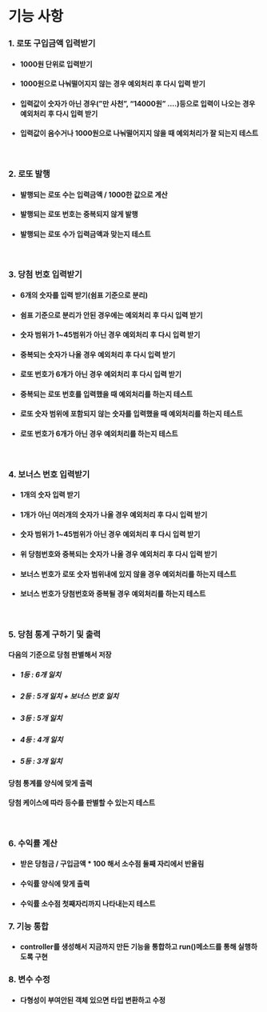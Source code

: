 # **기능 사항**
### 1. 로또 구입금액 입력받기
- #### 1000원 단위로 입력받기
- #### 1000원으로 나눠떨어지지 않는 경우 예외처리 후 다시 입력 받기
- #### 입력값이 숫자가 아닌 경우(”만 사천”, “14000원” ….)등으로 입력이 나오는 경우 예외처리 후 다시 입력 받기
- #### 입력값이 음수거나 1000원으로 나눠떨어지지 않을 때 예외처리가 잘 되는지 테스트
<br/>

### 2. 로또 발행
- ####     발행되는 로또 수는 입력금액 / 1000한 값으로 계산
- ####     발행되는 로또 번호는 중복되지 않게 발행
- ####     발행되는 로또 수가 입력금액과 맞는지 테스트
<br/>

### 3. 당첨 번호 입력받기
- ####     6개의 숫자를 입력 받기(쉼표 기준으로 분리)
- ####     쉼표 기준으로 분리가 안된 경우에는 예외처리 후 다시 입력 받기
- ####     숫자 범위가 1~45범위가 아닌 경우 예외처리 후 다시 입력 받기
- ####     중복되는 숫자가 나올 경우 예외처리 후 다시 입력 받기
- ####     로또 번호가 6개가 아닌 경우 예외처리 후 다시 입력 받기
- ####     중복되는 로또 번호를 입력했을 때 예외처리를 하는지 테스트
- ####     로또 숫자 범위에 포함되지 않는 숫자를 입력했을 때 예외처리를 하는지 테스트
- ####     로또 번호가 6개가 아닌 경우 예외처리를 하는지 테스트

<br/>

### 4. 보너스 번호 입력받기
- ####     1개의 숫자 입력 받기
- ####     1개가 아닌 여러개의 숫자가 나올 경우 예외처리 후 다시 입력 받기
- ####     숫자 범위가 1~45범위가 아닌 경우 예외처리 후 다시 입력 받기
- ####     위 당첨번호와 중복되는 숫자가 나올 경우 예외처리 후 다시 입력 받기
- ####     보너스 번호가 로또 숫자 범위내에 있지 않을 경우 예외처리를 하는지 테스트
- ####     보너스 번호가 당첨번호와 중복될 경우 예외처리를 하는지 테스트
<br/>

### 5. 당첨 통계 구하기 및 출력
####     다음의 기준으로 당첨 판별해서 저장
- #####         1등 :  6개 일치
- #####         2등 : 5개 일치 + 보너스 번호 일치
- #####         3등 : 5개 일치
- #####         4등 : 4개 일치
- #####         5등 : 3개 일치
####     당첨 통계를 양식에 맞게 출력
####     당첨 케이스에 따라 등수를 판별할 수 있는지 테스트
<br/>

### 6. 수익률 계산
- ####     받은 당첨금 / 구입금액 * 100 해서 소수점 둘째 자리에서 반올림
- ####     수익률 양식에 맞게 출력
- ####     수익률 소수점 첫째자리까지 나타내는지 테스트

### 7. 기능 통합
- #### controller를 생성해서 지금까지 만든 기능을 통합하고 run()메소드를 통해 실행하도록 구현

### 8. 변수 수정
- #### 다형성이 부여안된 객체 있으면 타입 변환하고 수정